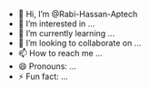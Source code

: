 - 👋 Hi, I’m @Rabi-Hassan-Aptech
- 👀 I’m interested in ...
- 🌱 I’m currently learning ...
- 💞️ I’m looking to collaborate on ...
- 📫 How to reach me ...
- 😄 Pronouns: ...
- ⚡ Fun fact: ...

<!---
Rabi-Hassan-Aptech/Rabi-Hassan-Aptech is a ✨ special ✨ repository because its `README.md` (this file) appears on your GitHub profile.
You can click the Preview link to take a look at your changes.
--->
